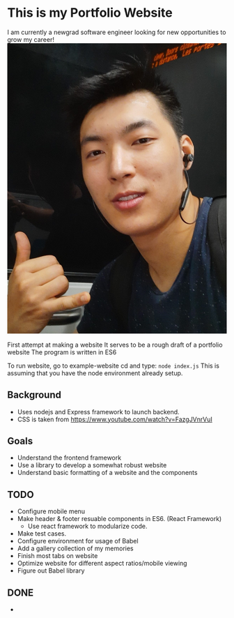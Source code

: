 # This is my Portfolio Website
I am currently a newgrad software engineer looking for new opportunities to grow my career!
![Alt text](20230602_233050.jpg)

First attempt at making a website
It serves to be a rough draft of a portfolio website
The program is written in ES6

To run website, go to example-website cd and type:
```node index.js```
This is assuming that you have the node environment already setup.

## Background
- Uses nodejs and Express framework to launch backend.
- CSS is taken from https://www.youtube.com/watch?v=FazgJVnrVuI

## Goals
- Understand the frontend framework
- Use a library to develop a somewhat robust website
- Understand basic formatting of a website and the components

## TODO
- Configure mobile menu
- Make header & footer resuable components in ES6. (React Framework)
    - Use react framework to modularize code.
- Make test cases.
- Configure environment for usage of Babel
- Add a gallery collection of my memories
- Finish most tabs on website
- Optimize website for different aspect ratios/mobile viewing
- Figure out Babel library

## DONE
- 